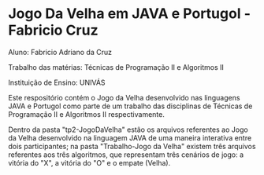# Jogo Da Velha em JAVA e Portugol - Fabricio Cruz

Aluno: Fabricio Adriano da Cruz

Trabalho das matérias: Técnicas de Programação II e Algoritmos II

Instituição de Ensino: UNIVÁS

Este respositório contém o Jogo da Velha desenvolvido nas linguagens JAVA e Portugol como parte de um trabalho das disciplinas de Técnicas de Programação II e Algoritmos II respectivamente.

Dentro da pasta "tp2-JogoDaVelha" estão os arquivos referentes ao Jogo da Velha desenvolvido na linguagem JAVA de uma maneira interativa entre dois participantes; na pasta "Trabalho-Jogo da Velha" existem três arquivos referentes aos três algoritmos, que representam três cenários de jogo: a vitória do "X", a vitória do "O" e o empate (Velha).
